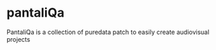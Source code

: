 pantaliQa
=========

PantaliQa is a collection of puredata patch to easily create audiovisual projects
